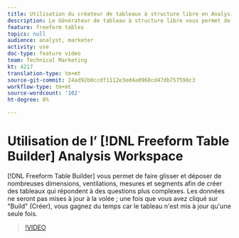 ```yaml
---
title: Utilisation du créateur de tableaux à structure libre en Analysis Workspace
description: Le Générateur de tableau à structure libre vous permet de faire glisser et déposer de nombreuses dimensions, ventilations, mesures et segments afin de créer des tableaux qui répondent à des questions plus complexes. Les données ne seront pas mises à jour à la volée ; une fois que vous avez cliqué sur "Build" (Créer), vous gagnez du temps car le tableau n'est mis à jour qu'une seule fois.
feature: freeform tables
topics: null
audience: analyst, marketer
activity: use
doc-type: feature video
team: Technical Marketing
kt: 4217
translation-type: tm+mt
source-git-commit: 24ad92b0ccdf1112e3ed4a0968cd47db757598c3
workflow-type: tm+mt
source-wordcount: '102'
ht-degree: 0%

---
```



# Utilisation de l’ [!DNL Freeform Table Builder] Analysis Workspace

[!DNL Freeform Table Builder] vous permet de faire glisser et déposer de nombreuses dimensions, ventilations, mesures et segments afin de créer des tableaux qui répondent à des questions plus complexes. Les données ne seront pas mises à jour à la volée ; une fois que vous avez cliqué sur &quot;Build&quot; (Créer), vous gagnez du temps car le tableau n&#39;est mis à jour qu&#39;une seule fois.

>[!VIDEO](https://video.tv.adobe.com/v/31318/?quality=12)

